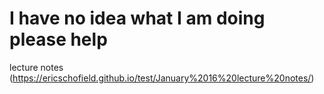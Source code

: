 # I have no idea what I am doing please help 

lecture notes (https://ericschofield.github.io/test/January%2016%20lecture%20notes/)

